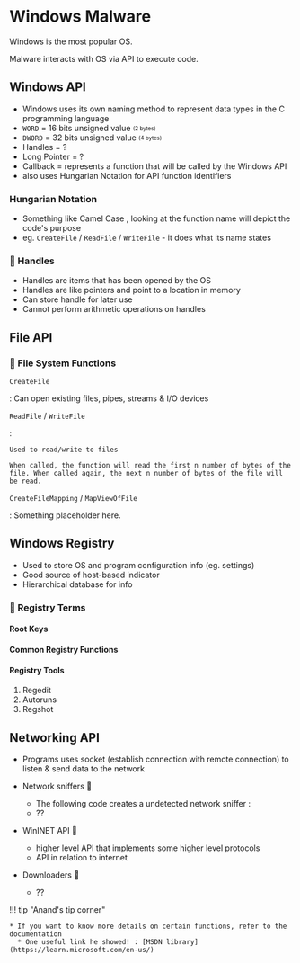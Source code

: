 # Windows Malware

Windows is the most popular OS.

Malware interacts with OS via API to execute code.

## Windows API

- Windows uses its own naming method to represent data types in the C programming language
- `WORD` = 16 bits unsigned value <sub><sup>(2 bytes)</sub></sup>
- `DWORD` = 32 bits unsigned value <sub><sup>(4 bytes)</sub></sup>
- Handles = ?
- Long Pointer = ?
- Callback = represents a function that will be called by the Windows API
- also uses Hungarian Notation for API function identifiers

### Hungarian Notation  

- Something like Camel Case , looking at the function name will depict the code's purpose
- eg. `CreateFile` / `ReadFile` / `WriteFile` - it does what its name states

### :thought_balloon: Handles

- Handles are items that has been opened by the OS
- Handles are like pointers and point to a location in memory
- Can store handle for later use
- Cannot perform arithmetic operations on handles

## File API

### :thought_balloon: File System Functions

`CreateFile`

:   Can open existing files, pipes, streams & I/O devices

`ReadFile` / `WriteFile`

:  

    Used to read/write to files

    When called, the function will read the first n number of bytes of the file. When called again, the next n number of bytes of the file will be read.

`CreateFileMapping` / `MapViewOfFile`

:   Something placeholder here.
  
## Windows Registry

- Used to store OS and program configuration info (eg. settings)
- Good source of host-based indicator
- Hierarchical database for info
  
### :thought_balloon: Registry Terms

#### Root Keys

#### Common Registry Functions

#### Registry Tools

1. Regedit
2. Autoruns
3. Regshot
  
## Networking API

- Programs uses socket (establish connection with remote connection) to listen & send data to the network

- Network sniffers :thought_balloon:
  - The following code creates a undetected network sniffer :
  - ??

- WinINET API :thought_balloon:
  - higher level API that implements some higher level protocols
  - API in relation to internet

- Downloaders :thought_balloon:
  - ??

!!! tip "Anand's tip corner"

    * If you want to know more details on certain functions, refer to the documentation
      * One useful link he showed! : [MSDN library](https://learn.microsoft.com/en-us/)
